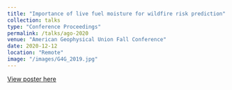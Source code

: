 ```yaml
---
title: "Importance of live fuel moisture for wildfire risk prediction"
collection: talks
type: "Conference Proceedings"
permalink: /talks/ago-2020
venue: "American Geophysical Union Fall Conference"
date: 2020-12-12
location: "Remote"
image: "/images/G4G_2019.jpg"
---
```


<a href="https://agu2020fallmeeting-agu.ipostersessions.com/Default.aspx?s=A1-EB-70-D5-03-3A-E4-03-CC-31-2E-56-EF-DE-C2-B3" target="_blank">View poster here</a>
